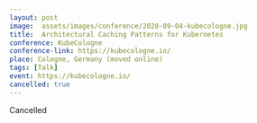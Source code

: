 ```yaml
---
layout: post
image:  assets/images/conference/2020-09-04-kubecologne.jpg
title:  Architectural Caching Patterns for Kubernetes
conference: KubeCologne
conference-link: https://kubecologne.io/
place: Cologne, Germany (moved online)
tags: [Talk]
event: https://kubecologne.io/
cancelled: true
---
```


Cancelled
